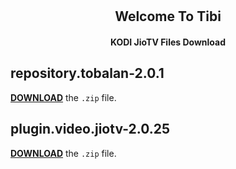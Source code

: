 <h2 align="center">
  <br>
  <a href="" height="60" width="60"></a>
  <br>
Welcome To Tibi
  <br>
</h2>

<h4 align="center">KODI JioTV Files Download</h4>


## repository.tobalan-2.0.1

[**DOWNLOAD**]() the `.zip` file.

## plugin.video.jiotv-2.0.25

[**DOWNLOAD**]() the `.zip` file.
<br/>
<br/>
<br/>
